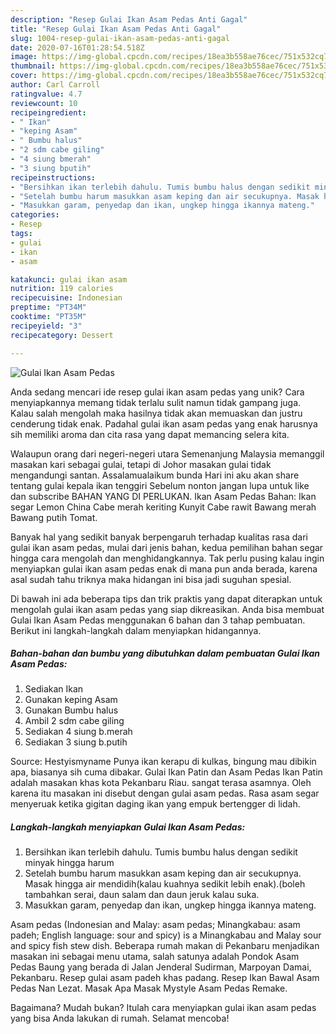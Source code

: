 ```yaml
---
description: "Resep Gulai Ikan Asam Pedas Anti Gagal"
title: "Resep Gulai Ikan Asam Pedas Anti Gagal"
slug: 1004-resep-gulai-ikan-asam-pedas-anti-gagal
date: 2020-07-16T01:28:54.518Z
image: https://img-global.cpcdn.com/recipes/18ea3b558ae76cec/751x532cq70/gulai-ikan-asam-pedas-foto-resep-utama.jpg
thumbnail: https://img-global.cpcdn.com/recipes/18ea3b558ae76cec/751x532cq70/gulai-ikan-asam-pedas-foto-resep-utama.jpg
cover: https://img-global.cpcdn.com/recipes/18ea3b558ae76cec/751x532cq70/gulai-ikan-asam-pedas-foto-resep-utama.jpg
author: Carl Carroll
ratingvalue: 4.7
reviewcount: 10
recipeingredient:
- " Ikan"
- "keping Asam"
- " Bumbu halus"
- "2 sdm cabe giling"
- "4 siung bmerah"
- "3 siung bputih"
recipeinstructions:
- "Bersihkan ikan terlebih dahulu. Tumis bumbu halus dengan sedikit minyak hingga harum"
- "Setelah bumbu harum masukkan asam keping dan air secukupnya. Masak hingga air mendidih(kalau kuahnya sedikit lebih enak).(boleh tambahkan serai, daun salam dan daun jeruk kalau suka."
- "Masukkan garam, penyedap dan ikan, ungkep hingga ikannya mateng."
categories:
- Resep
tags:
- gulai
- ikan
- asam

katakunci: gulai ikan asam 
nutrition: 119 calories
recipecuisine: Indonesian
preptime: "PT34M"
cooktime: "PT35M"
recipeyield: "3"
recipecategory: Dessert

---
```



![Gulai Ikan Asam Pedas](https://img-global.cpcdn.com/recipes/18ea3b558ae76cec/751x532cq70/gulai-ikan-asam-pedas-foto-resep-utama.jpg)

Anda sedang mencari ide resep gulai ikan asam pedas yang unik? Cara menyiapkannya memang tidak terlalu sulit namun tidak gampang juga. Kalau salah mengolah maka hasilnya tidak akan memuaskan dan justru cenderung tidak enak. Padahal gulai ikan asam pedas yang enak harusnya sih memiliki aroma dan cita rasa yang dapat memancing selera kita.

Walaupun orang dari negeri-negeri utara Semenanjung Malaysia memanggil masakan kari sebagai gulai, tetapi di Johor masakan gulai tidak mengandungi santan. Assalamualaikum bunda Hari ini aku akan share tentang gulai kepala ikan tenggiri Sebelum nonton jangan lupa untuk like dan subscribe BAHAN YANG DI PERLUKAN. Ikan Asam Pedas Bahan: Ikan segar Lemon China Cabe merah keriting Kunyit Cabe rawit Bawang merah Bawang putih Tomat.

Banyak hal yang sedikit banyak berpengaruh terhadap kualitas rasa dari gulai ikan asam pedas, mulai dari jenis bahan, kedua pemilihan bahan segar hingga cara mengolah dan menghidangkannya. Tak perlu pusing kalau ingin menyiapkan gulai ikan asam pedas enak di mana pun anda berada, karena asal sudah tahu triknya maka hidangan ini bisa jadi suguhan spesial.


Di bawah ini ada beberapa tips dan trik praktis yang dapat diterapkan untuk mengolah gulai ikan asam pedas yang siap dikreasikan. Anda bisa membuat Gulai Ikan Asam Pedas menggunakan 6 bahan dan 3 tahap pembuatan. Berikut ini langkah-langkah dalam menyiapkan hidangannya.

<!--inarticleads1-->

##### Bahan-bahan dan bumbu yang dibutuhkan dalam pembuatan Gulai Ikan Asam Pedas:

1. Sediakan  Ikan
1. Gunakan keping Asam
1. Gunakan  Bumbu halus
1. Ambil 2 sdm cabe giling
1. Sediakan 4 siung b.merah
1. Sediakan 3 siung b.putih


Source: Hestyismyname Punya ikan kerapu di kulkas, bingung mau dibikin apa, biasanya sih cuma dibakar. Gulai Ikan Patin dan Asam Pedas Ikan Patin adalah masakan khas kota Pekanbaru Riau. sangat terasa asamnya. Oleh karena itu masakan ini disebut dengan gulai asam pedas. Rasa asam segar menyeruak ketika gigitan daging ikan yang empuk bertengger di lidah. 

<!--inarticleads2-->

##### Langkah-langkah menyiapkan Gulai Ikan Asam Pedas:

1. Bersihkan ikan terlebih dahulu. Tumis bumbu halus dengan sedikit minyak hingga harum
1. Setelah bumbu harum masukkan asam keping dan air secukupnya. Masak hingga air mendidih(kalau kuahnya sedikit lebih enak).(boleh tambahkan serai, daun salam dan daun jeruk kalau suka.
1. Masukkan garam, penyedap dan ikan, ungkep hingga ikannya mateng.


Asam pedas (Indonesian and Malay: asam pedas; Minangkabau: asam padeh; English language: sour and spicy) is a Minangkabau and Malay sour and spicy fish stew dish. Beberapa rumah makan di Pekanbaru menjadikan masakan ini sebagai menu utama, salah satunya adalah Pondok Asam Pedas Baung yang berada di Jalan Jenderal Sudirman, Marpoyan Damai, Pekanbaru. Resep gulai asam padeh khas padang. Resep Ikan Bawal Asam Pedas Nan Lezat. Masak Apa Masak Mystyle Asam Pedas Remake. 

Bagaimana? Mudah bukan? Itulah cara menyiapkan gulai ikan asam pedas yang bisa Anda lakukan di rumah. Selamat mencoba!
